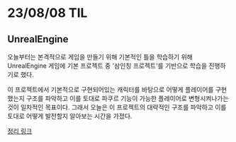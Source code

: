# 23/08/08 TIL

## UnrealEngine

오늘부터는 본격적으로 게임을 만들기 위해 기본적인 틀을 학습하기 위해 UnrealEngine 게임에 기본 프로젝트 중 '삼인칭 프로젝트'를 기반으로 학습을 진행하기로 했다.

이 프로젝트에서 기본적으로 구현되어있는 캐릭터를 바탕으로 어떻게 플레이어를 구현했는지 구조를 파악하고 이를 토대로 파쿠르 기능이 가능한 플레이어로 변형시켜나가는 것이 일차적인 목표이다.
그래서 오늘은 이 프로젝트의 대략적인 구조를 파악하고 이를 토대로 어떻게 발전할지 알아보는 시간을 가졌다.

[정리 링크](</Unreal%20Engine/실습/TPS프로젝트/TPS프로젝트%20(1)-%20프로젝트%20구조%20파악하기.md>)
